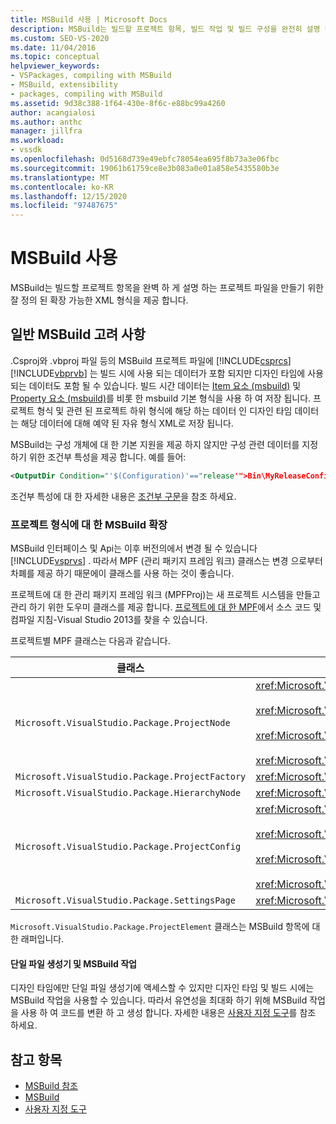 ```yaml
---
title: MSBuild 사용 | Microsoft Docs
description: MSBuild는 빌드할 프로젝트 항목, 빌드 작업 및 빌드 구성을 완전히 설명 하는 프로젝트 파일을 만들기 위한 확장 가능한 XML 형식을 제공 합니다.
ms.custom: SEO-VS-2020
ms.date: 11/04/2016
ms.topic: conceptual
helpviewer_keywords:
- VSPackages, compiling with MSBuild
- MSBuild, extensibility
- packages, compiling with MSBuild
ms.assetid: 9d38c388-1f64-430e-8f6c-e88bc99a4260
author: acangialosi
ms.author: anthc
manager: jillfra
ms.workload:
- vssdk
ms.openlocfilehash: 0d5168d739e49ebfc78054ea695f8b73a3e06fbc
ms.sourcegitcommit: 19061b61759ce8e3b083a0e01a858e5435580b3e
ms.translationtype: MT
ms.contentlocale: ko-KR
ms.lasthandoff: 12/15/2020
ms.locfileid: "97487675"
---
```

# <a name="using-msbuild"></a>MSBuild 사용
MSBuild는 빌드할 프로젝트 항목을 완벽 하 게 설명 하는 프로젝트 파일을 만들기 위한 잘 정의 된 확장 가능한 XML 형식을 제공 합니다.

## <a name="general-msbuild-considerations"></a>일반 MSBuild 고려 사항
 .Csproj와 .vbproj 파일 등의 MSBuild 프로젝트 파일에 [!INCLUDE[csprcs](../../data-tools/includes/csprcs_md.md)] [!INCLUDE[vbprvb](../../code-quality/includes/vbprvb_md.md)] 는 빌드 시에 사용 되는 데이터가 포함 되지만 디자인 타임에 사용 되는 데이터도 포함 될 수 있습니다. 빌드 시간 데이터는 [Item 요소 (msbuild)](../../msbuild/item-element-msbuild.md) 및 [Property 요소 (msbuild)](../../msbuild/property-element-msbuild.md)를 비롯 한 msbuild 기본 형식을 사용 하 여 저장 됩니다. 프로젝트 형식 및 관련 된 프로젝트 하위 형식에 해당 하는 데이터 인 디자인 타임 데이터는 해당 데이터에 대해 예약 된 자유 형식 XML로 저장 됩니다.

 MSBuild는 구성 개체에 대 한 기본 지원을 제공 하지 않지만 구성 관련 데이터를 지정 하기 위한 조건부 특성을 제공 합니다. 예를 들어:

```xml
<OutputDir Condition="'$(Configuration)'=="release'">Bin\MyReleaseConfig</OutputDir>
```

 조건부 특성에 대 한 자세한 내용은 [조건부 구문](../../msbuild/msbuild-conditional-constructs.md)을 참조 하세요.

### <a name="extending-msbuild-for-your-project-type"></a>프로젝트 형식에 대 한 MSBuild 확장
 MSBuild 인터페이스 및 Api는 이후 버전의에서 변경 될 수 있습니다 [!INCLUDE[vsprvs](../../code-quality/includes/vsprvs_md.md)] . 따라서 MPF (관리 패키지 프레임 워크) 클래스는 변경 으로부터 차폐를 제공 하기 때문에이 클래스를 사용 하는 것이 좋습니다.

 프로젝트에 대 한 관리 패키지 프레임 워크 (MPFProj)는 새 프로젝트 시스템을 만들고 관리 하기 위한 도우미 클래스를 제공 합니다. [프로젝트에 대 한 MPF](https://github.com/tunnelvisionlabs/MPFProj10)에서 소스 코드 및 컴파일 지침-Visual Studio 2013를 찾을 수 있습니다.

 프로젝트별 MPF 클래스는 다음과 같습니다.

|클래스|구현|
|-----------|--------------------|
|`Microsoft.VisualStudio.Package.ProjectNode`|<xref:Microsoft.VisualStudio.Shell.Interop.IVsProject3><br /><br /> <xref:Microsoft.VisualStudio.Shell.Interop.IVsCfgProvider2><br /><br /> <xref:Microsoft.VisualStudio.Shell.Interop.IPersistFileFormat><br /><br /> <xref:Microsoft.VisualStudio.Shell.Interop.IVsSolutionEvents>|
|`Microsoft.VisualStudio.Package.ProjectFactory`|<xref:Microsoft.VisualStudio.Shell.Interop.IVsProjectFactory>|
|`Microsoft.VisualStudio.Package.HierarchyNode`|<xref:Microsoft.VisualStudio.Shell.Interop.IVsHierarchy>|
|`Microsoft.VisualStudio.Package.ProjectConfig`|<xref:Microsoft.VisualStudio.Shell.Interop.IVsCfg><br /><br /> <xref:Microsoft.VisualStudio.Shell.Interop.IVsProjectCfg><br /><br /> <xref:Microsoft.VisualStudio.Shell.Interop.IVsBuildableProjectCfg><br /><br /> <xref:Microsoft.VisualStudio.Shell.Interop.IVsDebuggableProjectCfg>|
|`Microsoft.VisualStudio.Package.SettingsPage`|<xref:Microsoft.VisualStudio.OLE.Interop.IPropertyPageSite>|

 `Microsoft.VisualStudio.Package.ProjectElement` 클래스는 MSBuild 항목에 대 한 래퍼입니다.

#### <a name="single-file-generators-vs-msbuild-tasks"></a>단일 파일 생성기 및 MSBuild 작업
 디자인 타임에만 단일 파일 생성기에 액세스할 수 있지만 디자인 타임 및 빌드 시에는 MSBuild 작업을 사용할 수 있습니다. 따라서 유연성을 최대화 하기 위해 MSBuild 작업을 사용 하 여 코드를 변환 하 고 생성 합니다. 자세한 내용은 [사용자 지정 도구](../../extensibility/internals/custom-tools.md)를 참조 하세요.

## <a name="see-also"></a>참고 항목
- [MSBuild 참조](../../msbuild/msbuild-reference.md)
- [MSBuild](../../msbuild/msbuild.md)
- [사용자 지정 도구](../../extensibility/internals/custom-tools.md)
